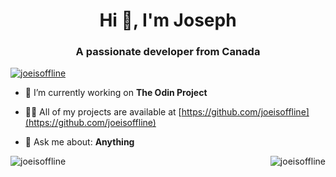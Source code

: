 <h1 align="center">Hi 👋, I'm Joseph</h1>
<h3 align="center">A passionate developer from Canada</h3>

<p align="left"> <a href="https://github.com/ryo-ma/github-profile-trophy"><img src="https://github-profile-trophy.vercel.app/?username=joeisoffline" alt="joeisoffline" /></a> </p>

- 🔭 I’m currently working on **The Odin Project**

- 👨‍💻 All of my projects are available at [https://github.com/joeisoffline](https://github.com/joeisoffline)

- 💬 Ask me about: **Anything**

<p><img align="left" src="https://github-readme-stats.vercel.app/api/top-langs?username=joeisoffline&show_icons=true&locale=en&layout=compact" alt="joeisoffline" /></p>

<p>&nbsp;<img align="right" src="https://github-readme-stats.vercel.app/api?username=joeisoffline&show_icons=true&locale=en" alt="joeisoffline" /></p>
